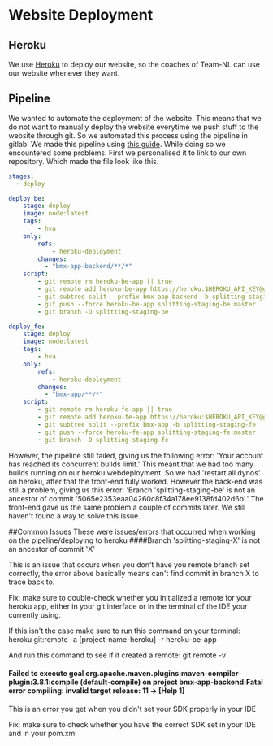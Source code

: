 # Website Deployment

## Heroku

We use [Heroku](https://dashboard.heroku.com/apps) to deploy our website, so the coaches of Team-NL can use our website whenever they want.

## Pipeline

We wanted to automate the deployment of the website. This means that we do not want to manually deploy the website everytime we push stuff to the website through git. So we automated this process using the pipeline in gitlab. We made this pipeline using [this guide](https://gitlab.fdmci.hva.nl/se-ewa/deployment-workshop/-/blob/master/doc/general/gitlab-cicd/README.md). While doing so we encountered some problems. First we personalised it to link to our own repository. Which made the file look like this.

```yml
stages:
  - deploy

deploy_be:
    stage: deploy
    image: node:latest
    tags:
        - hva
    only:
        refs:
            - heroku-deployment
        changes:
          - "bmx-app-backend/**/*"  
    script:
        - git remote rm heroku-be-app || true
        - git remote add heroku-be-app https://heroku:$HEROKU_API_KEY@git.heroku.com/bmx-nl-app-be-staging.git || true
        - git subtree split --prefix bmx-app-backend -b splitting-staging-be
        - git push --force heroku-be-app splitting-staging-be:master
        - git branch -D splitting-staging-be

deploy_fe:    
    stage: deploy
    image: node:latest
    tags:
        - hva
    only:
        refs:
            - heroku-deployment
        changes:
          - "bmx-app/**/*"  
    script:
        - git remote rm heroku-fe-app || true
        - git remote add heroku-fe-app https://heroku:$HEROKU_API_KEY@git.heroku.com/bmx-nl-app-staging.git || true
        - git subtree split --prefix bmx-app -b splitting-staging-fe
        - git push --force heroku-fe-app splitting-staging-fe:master
        - git branch -D splitting-staging-fe
```

However, the pipeline still failed, giving us the following error: 'Your account has reached its concurrent builds limit.' This meant that we had too many builds running on our heroku webdeployment. So we had 'restart all dynos' on heroku, after that the front-end fully worked. However the back-end was still a problem, giving us this error: 'Branch 'splitting-staging-be' is not an ancestor of commit '5065e2353eaa04260c8f34a178ee9138fd402d6b'.' The front-end gave us the same problem a couple of commits later. We still haven't found a way to solve this issue. 


##Common Issues
These were issues/errors that occurred when working on the pipeline/deploying to heroku
####Branch 'splitting-staging-X' is not an ancestor of commit 'X'

This is an issue that occurs when you don't have you remote branch set correctly, the error above basically means can't find commit in branch X to trace back to.

Fix: make sure to double-check whether you initialized a remote for your heroku app, either in your git interface or in the terminal of the IDE your currently using.

If this isn't the case make sure to run this command on your terminal: heroku git:remote -a [project-name-heroku] -r heroku-be-app

And run this command to see if it created a remote: git remote -v

#### Failed to execute goal org.apache.maven.plugins:maven-compiler-plugin:3.8.1:compile (default-compile) on project bmx-app-backend:Fatal error compiling: invalid target release: 11 -> [Help 1]
This is an error you get when you didn't set your SDK properly in your IDE

Fix: make sure to check whether you have the correct SDK set in your IDE and in your pom.xml






